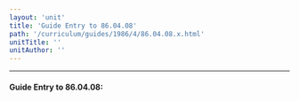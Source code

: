 ```yaml
---
layout: 'unit'
title: 'Guide Entry to 86.04.08'
path: '/curriculum/guides/1986/4/86.04.08.x.html'
unitTitle: ''
unitAuthor: ''
---
```


<body>
<hr/>
 <h4>
  Guide Entry to 86.04.08:
 </h4>
</body>
